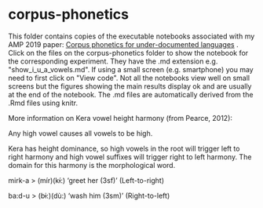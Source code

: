 # corpus-phonetics
This folder contains copies of the executable notebooks associated with my AMP 2019 paper: [Corpus phonetics for under-documented languages](http://journals.linguisticsociety.org/proceedings/index.php/amphonology/article/view/4682/4312) . Click on the files on the corpus-phonetics folder to show the notebook for the corresponding experiment. They have the .md extension e.g. "show_i_u_a_vowels.md". If using a small screen (e.g. smartphone) you may need to first click on "View code". Not all the notebooks view well on small screens but the figures showing the main results display ok and are usually at the end of the notebook. The .md files are automatically derived from the .Rmd files using knitr.

More information on Kera vowel height harmony (from Pearce, 2012):

Any high vowel causes all vowels to be high.

Kera has height dominance, so high vowels in the root will trigger left to right harmony and 
high vowel suffixes will trigger right to left harmony. The domain for this harmony is the 
morphological word. 

mirk-a > (mír)(kɨ́:) ‘greet her (3sf)’ (Left-to-right) 

ba:d-u > (bɨ:)(dù:) ‘wash him (3sm)’ (Right-to-left) 
